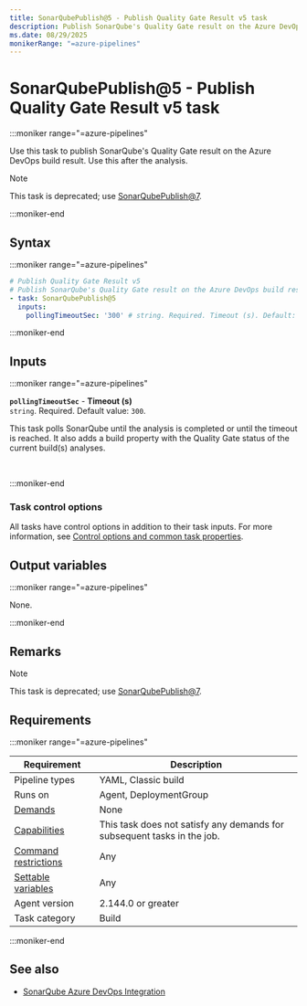 ```yaml
---
title: SonarQubePublish@5 - Publish Quality Gate Result v5 task
description: Publish SonarQube's Quality Gate result on the Azure DevOps build result, to be used after the actual analysis (task version 5).
ms.date: 08/29/2025
monikerRange: "=azure-pipelines"
---
```


# SonarQubePublish@5 - Publish Quality Gate Result v5 task

<!-- :::description::: -->
:::moniker range="=azure-pipelines"

<!-- :::editable-content name="description"::: -->
Use this task to publish SonarQube's Quality Gate result on the Azure DevOps build result. Use this after the analysis.

> [!NOTE]
> This task is deprecated; use [SonarQubePublish@7](./sonar-qube-publish-v7.md).
<!-- :::editable-content-end::: -->

<!-- This task is deprecated. -->

:::moniker-end
<!-- :::description-end::: -->

<!-- :::syntax::: -->
## Syntax

:::moniker range="=azure-pipelines"

```yaml
# Publish Quality Gate Result v5
# Publish SonarQube's Quality Gate result on the Azure DevOps build result, to be used after the actual analysis.
- task: SonarQubePublish@5
  inputs:
    pollingTimeoutSec: '300' # string. Required. Timeout (s). Default: 300.
```

:::moniker-end
<!-- :::syntax-end::: -->

<!-- :::inputs::: -->
## Inputs

<!-- :::item name="pollingTimeoutSec"::: -->
:::moniker range="=azure-pipelines"

**`pollingTimeoutSec`** - **Timeout (s)**<br>
`string`. Required. Default value: `300`.<br>
<!-- :::editable-content name="helpMarkDown"::: -->
This task polls SonarQube until the analysis is completed or until the timeout is reached. It also adds a build property with the Quality Gate status of the current build(s) analyses.
<!-- :::editable-content-end::: -->
<br>

:::moniker-end
<!-- :::item-end::: -->

### Task control options

All tasks have control options in addition to their task inputs. For more information, see [Control options and common task properties](/azure/devops/pipelines/yaml-schema/steps-task#common-task-properties).
<!-- :::inputs-end::: -->

<!-- :::outputVariables::: -->
## Output variables

:::moniker range="=azure-pipelines"

None.

:::moniker-end
<!-- :::outputVariables-end::: -->

<!-- :::remarks::: -->
<!-- :::editable-content name="remarks"::: -->
## Remarks

> [!NOTE]
> This task is deprecated; use [SonarQubePublish@7](./sonar-qube-publish-v7.md).
<!-- :::editable-content-end::: -->
<!-- :::remarks-end::: -->

<!-- :::examples::: -->
<!-- :::editable-content name="examples"::: -->
<!-- :::editable-content-end::: -->
<!-- :::examples-end::: -->

<!-- :::properties::: -->
## Requirements

:::moniker range="=azure-pipelines"

| Requirement | Description |
|-------------|-------------|
| Pipeline types | YAML, Classic build |
| Runs on | Agent, DeploymentGroup |
| [Demands](/azure/devops/pipelines/process/demands) | None |
| [Capabilities](/azure/devops/pipelines/agents/agents#capabilities) | This task does not satisfy any demands for subsequent tasks in the job. |
| [Command restrictions](/azure/devops/pipelines/security/templates#agent-logging-command-restrictions) | Any |
| [Settable variables](/azure/devops/pipelines/security/templates#agent-logging-command-restrictions) | Any |
| Agent version |  2.144.0 or greater |
| Task category | Build |

:::moniker-end
<!-- :::properties-end::: -->

<!-- :::see-also::: -->
<!-- :::editable-content name="seeAlso"::: -->
## See also

* [SonarQube Azure DevOps Integration](https://docs.sonarqube.org/latest/analysis/azuredevops-integration/)
<!-- :::editable-content-end::: -->
<!-- :::see-also-end::: -->